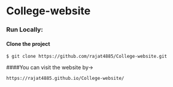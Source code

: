 ﻿# College-website


### Run Locally:

#### Clone the project
```
$ git clone https://github.com/rajat4885/College-website.git
```
 


####You can visit the website by->
```
https://rajat4885.github.io/College-website/
```
